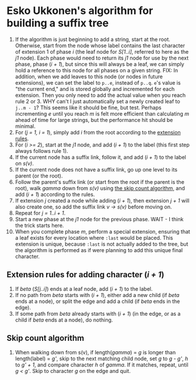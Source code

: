 # Esko Ukkonen's algorithm for building a suffix tree

1. If the algorithm is just beginning to add a string, start at the root. Otherwise, start from the node whose label contains the last character of extension 1 of phase _i_ (the leaf node for _S[1..i]_, referred to here as the _j1_ node). Each phase would need to return its _j1_ node for use by the next phase, phase (_i + 1_), but since this will always be a leaf, we can simply hold a reference to this node for all phases on a given string.
FIX:
In addition, when we add leaves to this node (or nodes in future extensions), we can set the label to `p..e`, instead of `p..q`. `e`'s value is "the current end," and is stored globally and incremented for each extension. Then you only need to add the actual value when you reach rule 2 or 3.
WHY can't I just automatically set a newly created leaf to `j..m - 1`? This seems like it should be fine, but test. Perhaps incrementing _e_ until you reach _m_ is felt more efficient than calculating _m_ ahead of time for large strings, but the performance hit should be minimal.
1. For (_j = 1, i = 1_), simply add _i_ from the root according to the [extension rules](#Extension-rules-for-adding-character-(_i-+-1_)).
1. For (_i >= 2_), start at the _j1_ node, and add (_i + 1_) to the label (this first step always follows rule 1).
1. If the current node has a suffix link, follow it, and add (_i + 1_) to the label on _s(v)_.
1. If the current node does not have a suffix link, go up one level to its parent (or the root).
1. Follow the parent's suffix link (or start from the root if the parent is the root), walk _gamma_ down from _s(v)_ using [the skip count algorithm](#Skip-count-algorithm), and add (_i + 1_) according to the rules.
1. If extension _j_ created a node while adding (_i + 1_), then extension _j + 1_ will also create one, so add the suffix link _v -> s(v)_ before moving on.
1. Repeat for _j = 1..i + 1_.
1. Start a new phase at the _j1_ node for the previous phase. WAIT - I think the trick starts here.
1. When you complete phase _m_, perform a special extension, ensuring that a leaf exists for every location where `:last` would be placed. This extension is unique, because `:last` is not actually added to the tree, but the algorithm is performed as if were planning to add this unique final character.

## Extension rules for adding character (_i + 1_)

1. If _beta_ (_S[j..i]_) ends at a leaf node, add (_i + 1_) to the label.
1. If no path from _beta_ starts with (_i + 1_), either add a new child (if _beta_ ends at a node), or split the edge and add a child (if _beta_ ends in the edge).
1. If some path from _beta_ already starts with (_i + 1_) (in the edge, or as a child if _beta_ ends at a node), do nothing.

## Skip count algorithm

1. When walking down from s(v), if length(_gamma_) = _g_ is longer than length(label) = _g'_, skip to the next matching child node, set _g_ to _g - g'_, _h_ to _g' + 1_, and compare character _h_ of _gamma_. If it matches, repeat, until _g < g'_. Skip to character _g_ on the edge and quit.
